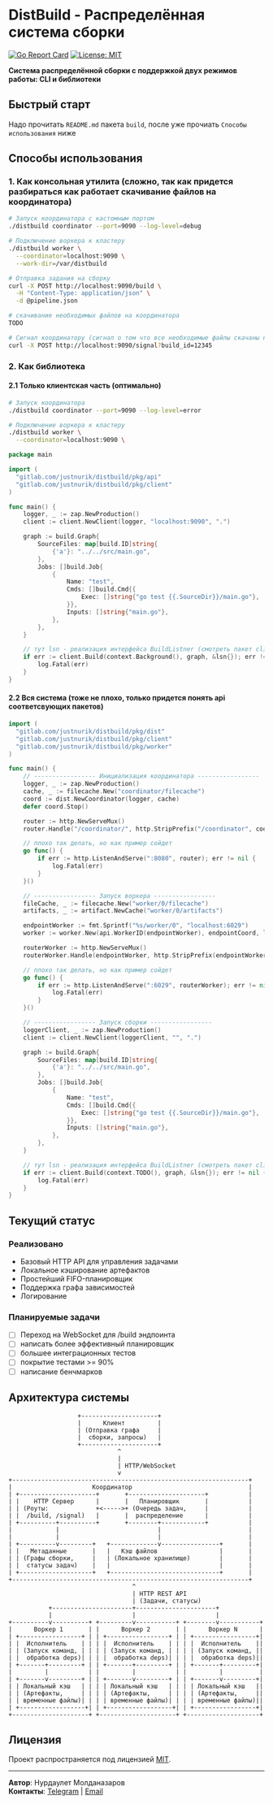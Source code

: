 # DistBuild - Распределённая система сборки

[![Go Report Card](https://goreportcard.com/badge/gitlab.com/justnurik/distbuild)](https://goreportcard.com/report/gitlab.com/justnurik/distbuild)
[![License: MIT](https://img.shields.io/badge/License-MIT-blue.svg)](https://opensource.org/licenses/MIT)

**Система распределённой сборки с поддержкой двух режимов работы: CLI и библиотеки**

## Быстрый старт
Надо прочитать `README.md` пакета `build`, после уже прочиать `Способы использования` ниже

## Способы использования

### 1. Как консольная утилита (сложно, так как придется разбираться как работает скачивание файлов на координатора)

```bash
# Запуск координатора с кастомным портом
./distbuild coordinator --port=9090 --log-level=debug

# Подключение воркера к кластеру
./distbuild worker \
  --coordinator=localhost:9090 \
  --work-dir=/var/distbuild

# Отправка задания на сборку
curl -X POST http://localhost:9090/build \
  -H "Content-Type: application/json" \
  -d @pipeline.json

# скачивание необходимых файлов на координатора
TODO

# Сигнал координатору (сигнал о том что все необходимые файлы скачаны на координатора)
curl -X POST http://localhost:9090/signal?build_id=12345
```

### 2. Как библиотека

#### 2.1 Только клиентская часть (оптимально)

```bash
# Запуск координатора
./distbuild coordinator --port=9090 --log-level=error

# Подключение воркера к кластеру
./distbuild worker \
  --coordinator=localhost:9090 \
```

```go
package main

import (
  "gitlab.com/justnurik/distbuild/pkg/api"
  "gitlab.com/justnurik/distbuild/pkg/client"
)

func main() {
	logger, _ := zap.NewProduction()
	client := client.NewClient(logger, "localhost:9090", ".")

	graph := build.Graph{
		SourceFiles: map[build.ID]string{
			{'a'}: "../../src/main.go",
		},
		Jobs: []build.Job{
			{
				Name: "test",
				Cmds: []build.Cmd{{
					Exec: []string{"go test {{.SourceDir}}/main.go"},
				}},
				Inputs: []string{"main.go"},
			},
		},
	}

	// тут lsn - реализация интерфейса BuildListner (смотреть пакет client)
	if err := client.Build(context.Background(), graph, &lsn{}); err != nil {
		log.Fatal(err)
	}
}
```

#### 2.2 Вся система (тоже не плохо, только придется понять api соответсвующих пакетов)

```go
import (
  "gitlab.com/justnurik/distbuild/pkg/dist"
  "gitlab.com/justnurik/distbuild/pkg/client"
  "gitlab.com/justnurik/distbuild/pkg/worker"
)

func main() {
  	// ----------------- Инициализация координатора -----------------
	logger, _ := zap.NewProduction()
	cache, _ := filecache.New("coordinator/filecache")
	coord := dist.NewCoordinator(logger, cache)
	defer coord.Stop()

	router := http.NewServeMux()
	router.Handle("/coordinator/", http.StripPrefix("/coordinator", coord))

	// плохо так делать, но как пример сойдет
	go func() {
		if err := http.ListenAndServe(":8080", router); err != nil {
			log.Fatal(err)
		}
	}()

  	// ----------------- Запуск воркера -----------------
	fileCache, _ := filecache.New("worker/0/filecache")
	artifacts, _ := artifact.NewCache("worker/0/artifacts")

	endpointWorker := fmt.Sprintf("%s/worker/0", "localhost:6029")
	worker := worker.New(api.WorkerID(endpointWorker), endpointCoord, loggerWorker, fileCache, artifacts)

	routerWorker := http.NewServeMux()
	routerWorker.Handle(endpointWorker, http.StripPrefix(endpointWorker, worker))

	// плохо так делать, но как пример сойдет
	go func() {
		if err := http.ListenAndServe(":6029", routerWorker); err != nil {
			log.Fatal(err)
		}
	}()

  	// ----------------- Запуск сборки -----------------
	loggerClient, _ := zap.NewProduction()
	client := client.NewClient(loggerClient, "", ".")

	graph := build.Graph{
		SourceFiles: map[build.ID]string{
			{'a'}: "../../src/main.go",
		},
		Jobs: []build.Job{
			{
				Name: "test",
				Cmds: []build.Cmd{{
					Exec: []string{"go test {{.SourceDir}}/main.go"},
				}},
				Inputs: []string{"main.go"},
			},
		},
	}

	// тут lsn - реализация интерфейса BuildListner (смотреть пакет client)
	if err := client.Build(context.TODO(), graph, &lsn{}); err != nil {
		log.Fatal(err)
	}
}
```

## Текущий статус

### Реализовано
- Базовый HTTP API для управления задачами
- Локальное кэширование артефактов
- Простейший FIFO-планировщик
- Поддержка графа зависимостей
- Логирование

### Планируемые задачи
- [ ] Переход на WebSocket для /build эндпоинта
- [ ] написать более эффективный планировщик
- [ ] большее интеграционных тестов
- [ ] покрытие тестами >= 90%
- [ ] написание бенчмарков

## Архитектура системы
```
                   +---------------------+
                   |      Клиент         |
                   | (Отправка графа     |
                   |  сборки, запросы)   |
                   +---------------------+
                              ^
                              |
                              | HTTP/WebSocket
                              v
+-----------------------------------------------------------------+
|                      Координатор                                |
| +---------------------+       +---------------------+           |
| |    HTTP Сервер      |       |   Планировщик       |           |
| | (Роуты:             +<----->+ (Очередь задач,     |           |
| |  /build, /signal)   |       |  распределение      |           |
| +----------+----------+       +--------+------------+           |
|            |                           |                        |
|            |                           |                        |
| +----------v---------+   +-------------v----------------+       |
| |   Метаданные       |   |   Кэш файлов                 |       |
| | (Графы сборки,     |   | (Локальное хранилище)        |       |
| |  статусы задач)    |   |                              |       |
| +--------------------+   +------------------------------+       |
+-----------------------------------------------------------------+
                                  ^
                                  | HTTP REST API
                                  | (Задачи, статусы)
           +----------------------+----------------------+
           |                      |                      |
+----------v----------+ +---------v-----------+ +--------v-----------+
|      Воркер 1       | |      Воркер 2       | |      Воркер N      |
| +-----------------+ | | +-----------------+ | | +-----------------+|
| |  Исполнитель    | | | |  Исполнитель    | | | |  Исполнитель    ||
| | (Запуск команд, | | | | (Запуск команд, | | | | (Запуск команд, ||
| |  обработка deps)| | | |  обработка deps)| | | |  обработка deps)||
| +-------+---------+ | | +-------+---------+ | | +-------+---------+|
|         |           | |         |           | |         |          |
| +-------v---------+ | | +-------v---------+ | | +-------v---------+|
| | Локальный кэш   | | | | Локальный кэш   | | | | Локальный кэш   ||
| | (Артефакты,     | | | | (Артефакты,     | | | | (Артефакты,     ||
| | временные файлы)| | | | временные файлы)| | | | временные файлы)||
| +------------------+| | +------------------+| | +-----------------+|
+---------------------+ +---------------------+ +--------------------+
```

## Лицензия
Проект распространяется под лицензией [MIT](LICENSE). 

---

**Автор**: Нурдаулет Молданазаров  
**Контакты**: [Telegram](https://t.me/jnurik) | [Email](mailto:moldanazarov.n@phystech.edu)

